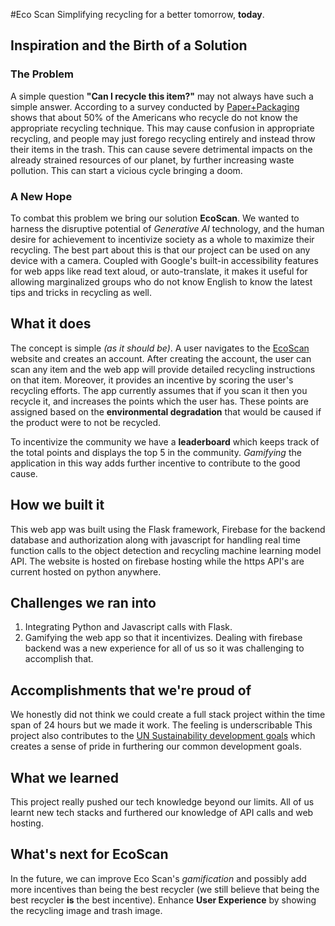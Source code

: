 #Eco Scan
Simplifying recycling for a better tomorrow, **today**.
## Inspiration and the Birth of a Solution
### The Problem
A simple question **"Can I recycle this item?"** may not always have such a simple answer. According to a survey conducted by [Paper+Packaging](https://www.paperandpackaging.org/sites/default/files/2021-09/New%20Survey%20Reveals%20Gaps%20in%20Consumer%20Recycling%20Behavior%20and%20Knowledge%20-%20For%20Immediate%20Release_1.pdf) shows that about 50% of the Americans who recycle do not know the appropriate recycling technique.
This may cause confusion in appropriate recycling, and people may just forego recycling entirely and instead throw their items in the trash. This can cause severe detrimental impacts on the already strained resources of our planet, by further increasing waste pollution. This can start a vicious cycle bringing a doom.
### A New Hope
To combat this problem we bring our solution **EcoScan**. We wanted to harness the disruptive potential of _Generative AI_ technology, and the human desire for achievement to incentivize society as a whole to maximize their recycling. The best part about this is that our project can be used on any device with a camera. Coupled with Google's built-in accessibility features for web apps like read text aloud, or auto-translate, it makes it useful for allowing marginalized groups who do not know English to know the latest tips and tricks in recycling as well.

## What it does
The concept is simple _(as it should be)_. A user navigates to the [EcoScan](https://eco-scan.tech/) website and creates an account. After creating the account, the user can scan any item and the web app will provide detailed recycling instructions on that item. Moreover, it provides an incentive by scoring the user's recycling efforts. The app currently assumes that if you scan it then you recycle it, and increases the points which the user has. These points are assigned based on the **environmental degradation** that would be caused if the product were to not be recycled. 

To incentivize the community we have a **leaderboard** which keeps track of the total points and displays the top 5 in the community. _Gamifying_ the application in this way adds further incentive to contribute to the good cause.

## How we built it
This web app was built using the Flask framework, Firebase for the backend database and authorization along with javascript for handling real time function calls to the object detection and recycling machine learning model API. The website is hosted on firebase hosting while the https API's are current hosted on python anywhere.

## Challenges we ran into
1) Integrating Python and Javascript calls with Flask.
2) Gamifying the web app so that it incentivizes. Dealing with firebase backend was a new experience for all of us so it was challenging to accomplish that.
## Accomplishments that we're proud of
We honestly did not think we could create a full stack project within the time span of 24 hours but we made it work. The feeling is underscribable
This project also contributes to the [UN Sustainability development goals](https://sdgs.un.org/goals) which creates a sense of pride in furthering our common development goals.
## What we learned
This project really pushed our tech knowledge beyond our limits. All of us learnt new tech stacks and furthered our knowledge of API calls and web hosting. 

## What's next for EcoScan
In the future, we can improve Eco Scan's _gamification_ and possibly add more incentives than being the best recycler (we still believe that being the best recycler **is** the best incentive).
Enhance **User Experience** by showing the recycling image and trash image.
